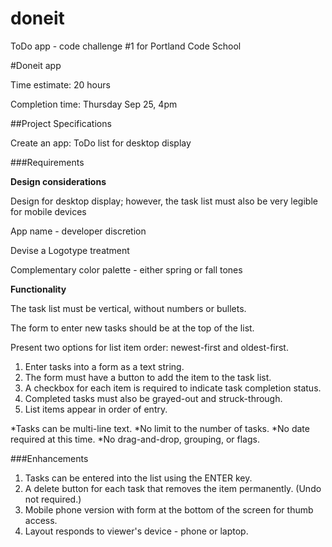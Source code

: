 doneit
======

ToDo app - code challenge #1 for Portland Code School

#Doneit app

Time estimate: 20 hours

Completion time: Thursday Sep 25, 4pm

##Project Specifications

Create an app: ToDo list for desktop display

###Requirements

**Design considerations**

Design for desktop display; however, the task list must also be very legible for mobile devices

App name - developer discretion

Devise a Logotype treatment

Complementary color palette - either spring or fall tones

**Functionality**

The task list must be vertical, without numbers or bullets.

The form to enter new tasks should be at the top of the list.

Present two options for list item order: newest-first and oldest-first. 

1. Enter tasks into a form as a text string. 
2. The form must have a button to add the item to the task list.
3. A checkbox for each item is required to indicate task completion status.
4. Completed tasks must also be grayed-out and struck-through.
5. List items appear in order of entry.


*Tasks can be multi-line text.
*No limit to the number of tasks.
*No date required at this time.
*No drag-and-drop, grouping, or flags.


###Enhancements

1. Tasks can be entered into the list using the ENTER key.
2. A delete button for each task that removes the item permanently. (Undo not required.)
3. Mobile phone version with form at the bottom of the screen for thumb access.
4. Layout responds to viewer's device - phone or laptop.

